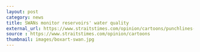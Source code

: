 ```yaml
---
layout: post
category: news
title: SWANs monitor reservoirs' water quality
external_url: https://www.straitstimes.com/opinion/cartoons/punchlines-july-17-2018
source : https://www.straitstimes.com/opinion/cartoons
thumbnail: images/boxart-swan.jpg
---
```

